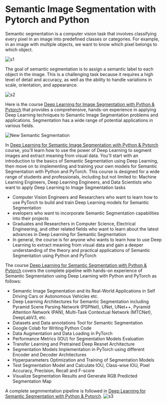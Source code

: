 # Semantic Image Segmentation with Pytorch and Python 

Semantic segmentation is a computer vision task that involves classifying every pixel in an image into predefined classes or categories. For example, in an image with multiple objects, we want to know which pixel belongs to which object. 

![s1](https://user-images.githubusercontent.com/123977559/215550848-17e3893a-a783-47f8-8478-f2bc9609896a.png)

The goal of semantic segmentation is to assign a semantic label to each object in the image. This is a challenging task because it requires a high level of detail and accuracy, as well as the ability to handle variations in scale, orientation, and appearance.

![s2](https://user-images.githubusercontent.com/123977559/215550865-260b001d-3fb0-4e65-bcc5-34fd1970bf00.png)

Here is the course [Deep Learning for Image Segmentation with Python & Pytorch](https://www.udemy.com/course/deep-learning-for-semantic-segmentation-with-python-pytorh/?referralCode=0009C809CCE66FFAADA3) that provides a comprehensive, hands-on experience in applying Deep Learning techniques to Semantic Image Segmentation problems and applications. Segmentation has a wide range of potential applications in various fields.

![New Semantic Segmentation](https://user-images.githubusercontent.com/123977559/215546907-8c7ace81-ee20-432f-977f-bf0fffc8650f.png)

In [Deep Learning for Semantic Image Segmentation with Python & Pytorch](https://www.udemy.com/course/deep-learning-for-semantic-segmentation-with-python-pytorh/?referralCode=0009C809CCE66FFAADA3) course, you'll learn how to use the power of Deep Learning to segment images and extract meaning from visual data. You'll start with an introduction to the basics of Semantic Segmentation using Deep Learning, then move on to implementing and training your own models for Semantic Segmentation with Python and PyTorch.
This course is designed for a wide range of students and professionals, including but not limited to:
Machine Learning Engineers, Deep Learning Engineers, and Data Scientists who want to apply Deep Learning to Image Segmentation tasks

+ Computer Vision Engineers and Researchers who want to learn how to use PyTorch to build and train Deep Learning models for Semantic Segmentation
+ evelopers who want to incorporate Semantic Segmentation capabilities into their projects
+ Graduates and Researchers in Computer Science, Electrical Engineering, and other related fields who want to learn about the latest advances in Deep Learning for Semantic Segmentation
+ In general, the course is for anyone who wants to learn how to use Deep Learning to extract meaning from visual data and gain a deeper understanding of the theory and practical applications of Semantic Segmentation using Python and PyTorch

The course [Deep Learning for Semantic Segmentation with Python & Pytorch](https://www.udemy.com/course/deep-learning-for-semantic-segmentation-with-python-pytorh/?referralCode=0009C809CCE66FFAADA3) covers the complete pipeline with hands-on experience of Semantic Segmentation using Deep Learning with Python and PyTorch as follows:

+ Semantic Image Segmentation and its Real-World Applications in Self Driving Cars or Autonomous Vehicles etc.
+ Deep Learning Architectures for Semantic Segmentation including Pyramid Scene Parsing Network (PSPNet), UNet, UNet++, Pyramid Attention Network (PAN),  Multi-Task Contextual Network (MTCNet), DeepLabV3, etc.
+ Datasets and Data annotations Tool for Semantic Segmentation
+ Google Colab for Writing Python Code
+ Data Augmentation and Data Loading in PyTorch
+ Performance Metrics (IOU) for Segmentation Models Evaluation
+ Transfer Learning and Pretrained Deep Resnet Architecture
+ Segmentation Models Implementation in PyTorch using different Encoder and Decoder Architectures
+ Hyperparameters Optimization and Training of Segmentation Models
+ Test Segmentation Model and Calculate IOU, Class-wise IOU, Pixel Accuracy, Precision, Recall and F-score
+ Visualize Segmentation Results and Generate RGB Predicted Segmentation Map

A complete segmmentation pipeline is followed in [Deep Learning for Semantic Segmentation with Python & Pytorch](https://www.udemy.com/course/deep-learning-for-semantic-segmentation-with-python-pytorh/?referralCode=0009C809CCE66FFAADA3). 
![s3](https://user-images.githubusercontent.com/123977559/215627933-3087fdad-3bf6-4457-9d44-3deb14178f1b.png)
